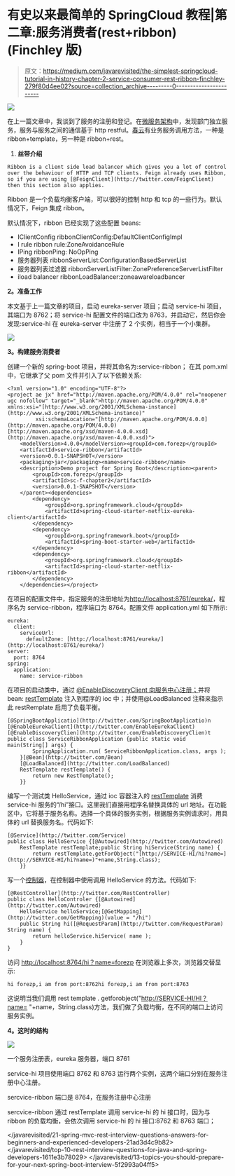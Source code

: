 # 有史以来最简单的 SpringCloud 教程|第二章:服务消费者(rest+ribbon) (Finchley 版)

> 原文：<https://medium.com/javarevisited/the-simplest-springcloud-tutorial-in-history-chapter-2-service-consumer-rest-ribbon-finchley-279f80d4ee02?source=collection_archive---------0----------------------->

![](img/2fc65721a9e936965695cec108f8927c.png)

在上一篇文章中，我谈到了服务的注册和登记。在[微服务架构](https://javarevisited.blogspot.com/2021/09/microservices-design-patterns-principles.html)中，发现部门独立服务，服务与服务之间的通信基于 http restful。[春云](/javarevisited/5-best-courses-to-learn-spring-cloud-and-microservices-1ddea1af7012)有业务服务调用方法，一种是 ribbon+template，另一种是 ribbon+rest。

1.  **丝带介绍**

```
Ribbon is a client side load balancer which gives you a lot of control over the behaviour of HTTP and TCP clients. Feign already uses Ribbon, so if you are using [@FeignClient](http://twitter.com/FeignClient) then this section also applies.
```

Ribbon 是一个负载均衡客户端，可以很好的控制 http 和 tcp 的一些行为。默认情况下，Feign 集成 ribbon。

默认情况下，ribbon 已经实现了这些配置 beans:

*   IClientConfig ribbonClientConfig:DefaultClientConfigImpl
*   I rule ribbon rule:ZoneAvoidanceRule
*   IPing ribbonPing: NoOpPing
*   服务器列表 ribbonServerList:ConfigurationBasedServerList
*   服务器列表过滤器 ribbonServerListFilter:ZonePreferenceServerListFilter
*   iload balancer ribbonLoadBalancer:zoneawareloadbancer

**2。准备工作**

本文基于上一篇文章的项目，启动 eureka-server 项目；启动 service-hi 项目，其端口为 8762；将 service-hi 配置文件的端口改为 8763，并启动它，然后你会发现:service-hi 在 eureka-server 中注册了 2 个实例，相当于一个小集群。

[![](img/ae1c97b210bd0b8233158f5678ecc542.png)](https://javarevisited.blogspot.com/2018/02/top-5-spring-microservices-courses-with-spring-boot-and-spring-cloud.html)

**3。构建服务消费者**

创建一个新的 spring-boot 项目，并将其命名为:service-ribbon；
在其 pom.xml 中，它继承了父 pom 文件并引入了以下依赖关系:

```
<?xml version="1.0" encoding="UTF-8"?>
<project ae jx" href="http://maven.apache.org/POM/4.0.0" rel="noopener ugc nofollow" target="_blank">http://maven.apache.org/POM/4.0.0" xmlns:xsi="[http://www.w3.org/2001/XMLSchema-instance](http://www.w3.org/2001/XMLSchema-instance)"
         xsi:schemaLocation="[http://maven.apache.org/POM/4.0.0](http://maven.apache.org/POM/4.0.0) [http://maven.apache.org/xsd/maven-4.0.0.xsd](http://maven.apache.org/xsd/maven-4.0.0.xsd)">
    <modelVersion>4.0.0</modelVersion><groupId>com.forezp</groupId>
    <artifactId>service-ribbon</artifactId>
    <version>0.0.1-SNAPSHOT</version>
    <packaging>jar</packaging><name>service-ribbon</name>
    <description>Demo project for Spring Boot</description><parent>
        <groupId>com.forezp</groupId>
        <artifactId>sc-f-chapter2</artifactId>
        <version>0.0.1-SNAPSHOT</version>
    </parent><dependencies>
        <dependency>
            <groupId>org.springframework.cloud</groupId>
            <artifactId>spring-cloud-starter-netflix-eureka-client</artifactId>
        </dependency>
        <dependency>
            <groupId>org.springframework.boot</groupId>
            <artifactId>spring-boot-starter-web</artifactId>
        </dependency>
        <dependency>
            <groupId>org.springframework.cloud</groupId>
            <artifactId>spring-cloud-starter-netflix-ribbon</artifactId>
        </dependency>
    </dependencies></project>
```

在项目的配置文件中，指定服务的注册地址为[http://localhost:8761/eureka/](http://localhost:8761/eureka/)，程序名为 service-ribbon，程序端口为 8764。配置文件 application.yml 如下所示:

```
eureka:
  client:
    serviceUrl:
      defaultZone: [http://localhost:8761/eureka/](http://localhost:8761/eureka/)
server:
  port: 8764
spring:
  application:
    name: service-ribbon
```

在项目的启动类中，通过 [@EnableDiscoveryClient 向服务中心注册；](https://www.java67.com/2018/12/top-5-spring-cloud-annotations-for-java.html)并将 bean: [restTemplate](https://javarevisited.blogspot.com/2022/05/how-to-set-accept-header-on-spring.html) 注入到程序的 ioc 中；并使用@LoadBalanced 注释来指示此 restRemplate 启用了负载平衡。

```
[@SpringBootApplicatio](http://twitter.com/SpringBootApplicatio)n
[@EnableEurekaClient](http://twitter.com/EnableEurekaClient)
[@EnableDiscoveryClien](http://twitter.com/EnableDiscoveryClien)t
public class ServiceRibbonApplication {public static void main(String[] args) {
        SpringApplication.run( ServiceRibbonApplication.class, args );
    }[@Bean](http://twitter.com/Bean)
    [@LoadBalanced](http://twitter.com/LoadBalanced)
    RestTemplate restTemplate() {
        return new RestTemplate();
    }}
```

编写一个测试类 HelloService，通过 ioc 容器注入的 [restTemplate](https://javarevisited.blogspot.com/2022/03/how-to-send-json-via-post-request-using.html) 消费 service-hi 服务的“/hi”接口。这里我们直接用程序名替换具体的 url 地址。在功能区中，它将基于服务名称。选择一个具体的服务实例，根据服务实例请求时，用具体的 url 替换服务名。代码如下:

```
[@Service](http://twitter.com/Service)
public class HelloService {[@Autowired](http://twitter.com/Autowired)
    RestTemplate restTemplate;public String hiService(String name) {
        return restTemplate.getForObject("[http://SERVICE-HI/hi?name=](http://SERVICE-HI/hi?name=)"+name,String.class);
    }}
```

写一个[控制器](https://javarevisited.blogspot.com/2021/09/how-to-return-different-http-status-from-sprnig-mvc-controller.html)，在控制器中使用调用 HelloService 的方法。代码如下:

```
[@RestController](http://twitter.com/RestController)
public class HelloControler {[@Autowired](http://twitter.com/Autowired)
    HelloService helloService;[@GetMapping](http://twitter.com/GetMapping)(value = "/hi")
    public String hi([@RequestParam](http://twitter.com/RequestParam) String name) {
        return helloService.hiService( name );
    }
}
```

访问 [http://localhost:8764/hi？name=forezp](http://localhost:8764/hi?name=forezp) 在浏览器上多次，浏览器交替显示:

```
hi forezp,i am from port:8762hi forezp,i am from port:8763
```

这说明当我们调用 rest template . getforobject("[http://SERVICE-HI/HI？name=](http://SERVICE-HI/hi?name=) "+name，String.class)方法，我们做了负载均衡，在不同的端口上访问服务实例。

**4。这时的结构**

[![](img/5fe27f3e162a13f7a51babb93f5a9789.png)](https://javarevisited.blogspot.com/2022/04/difference-between-graphql-and-rest-api.html)

一个服务注册表，eureka 服务器，端口 8761

service-hi 项目使用端口 8762 和 8763 运行两个实例，这两个端口分别在服务注册中心注册。

sercvice-ribbon 端口是 8764，在服务注册中心注册

sercvice-ribbon 通过 restTemplate 调用 service-hi 的 hi 接口时，因为与 ribbon 的负载均衡，会依次调用 service-hi 的 hi 接口:8762 和 8763 端口；

</javarevisited/21-spring-mvc-rest-interview-questions-answers-for-beginners-and-experienced-developers-21ad3d4c9b82>  </javarevisited/top-10-rest-interview-questions-for-java-and-spring-developers-1611e3b78029>  </javarevisited/13-topics-you-should-prepare-for-your-next-spring-boot-interview-5f2993a04ff5> 